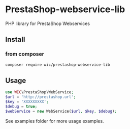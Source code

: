 # PrestaShop-webservice-lib
PHP library for PrestaShop Webservices

## Install
### from composer
```bash
composer require wic/prestashop-webservice-lib
```

## Usage
```php
use WIC\PrestaShop\WebService;
$url = 'http://prestashop.url';
$key = 'XXXXXXXXX';
$debug = true;
$webService = new WebService($url, $key, $debug);
```
See examples folder for more usage examples.
